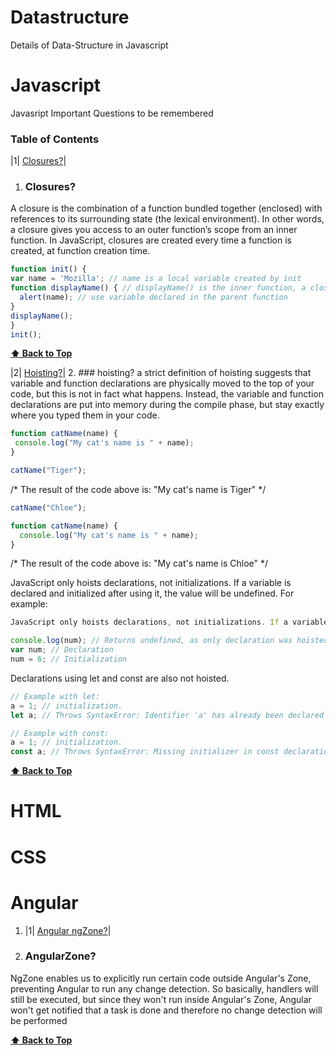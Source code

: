 # Datastructure
Details of Data-Structure in Javascript

# Javascript
Javasript Important Questions to be remembered
### Table of Contents
|1| [Closures?](#Closures)|
1. ### Closures?
 A closure is the combination of a function bundled together (enclosed) with references to its surrounding state (the lexical environment). In other words, a closure gives you access to an outer function’s scope from an inner function. In JavaScript, closures are created every time a function is created, at function creation time.

  ```javascript
  function init() {
  var name = 'Mozilla'; // name is a local variable created by init
  function displayName() { // displayName() is the inner function, a closure
    alert(name); // use variable declared in the parent function
  }
  displayName();
}
init();
  ```
 **[⬆ Back to Top](#table-of-contents)**

|2| [Hoisting?](#hoisting)|
2. ### hoisting?
 a strict definition of hoisting suggests that variable and function declarations are physically moved to the top of your code, but this is not in fact what happens. Instead, the variable and function declarations are put into memory during the compile phase, but stay exactly where you typed them in your code.
 ```javascript
function catName(name) {
  console.log("My cat's name is " + name);
}

catName("Tiger");

 ```

/*
The result of the code above is: "My cat's name is Tiger"
*/

```javascript
catName("Chloe");

function catName(name) {
  console.log("My cat's name is " + name);
}

```
/*
The result of the code above is: "My cat's name is Chloe"
*/

JavaScript only hoists declarations, not initializations. If a variable is declared and initialized after using it, the value will be undefined. For example:

```javascript
JavaScript only hoists declarations, not initializations. If a variable is declared and initialized after using it, the value will be undefined. For example:

console.log(num); // Returns undefined, as only declaration was hoisted, no initialization has happened at this stage 
var num; // Declaration
num = 6; // Initialization

```
Declarations using let and const are also not hoisted. 
```javascript
// Example with let:
a = 1; // initialization.
let a; // Throws SyntaxError: Identifier 'a' has already been declared

// Example with const:
a = 1; // initialization.
const a; // Throws SyntaxError: Missing initializer in const declaration
```
 **[⬆ Back to Top](#table-of-contents)**
# HTML

# CSS

# Angular
1. |1| [Angular ngZone?](#AngularZone)|
1. ### AngularZone? 
NgZone enables us to explicitly run certain code outside Angular's Zone, preventing Angular to run any change detection. So basically, handlers will still be executed, but since they won't run inside Angular's Zone, Angular won't get notified that a task is done and therefore no change detection will be performed

 **[⬆ Back to Top](#table-of-contents)**